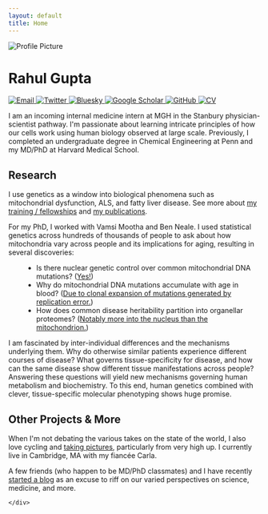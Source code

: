 ```yaml
---
layout: default
title: Home
---
```


<div class="homepage-layout">
  <div class="sidebar">
    <div class="profile-section">
      <div class="profile-section__container">
        <img src="/assets/images/cropped_1E982D74-C3B6-4626-9876-CCC5CF17A825.JPG" alt="Profile Picture">
        <h1>Rahul Gupta</h1>
        <div class="social-icons">
          <a href="mailto:rahul@broadinstitute.org" target="_blank" aria-label="Email">
            <img src="/assets/icons/email.svg" alt="Email">
          </a>
          <a href="https://twitter.com/rahulg603" target="_blank" aria-label="Twitter">
            <img src="/assets/icons/x-twitter.svg" alt="Twitter">
          </a>
          <a href="https://bsky.app/profile/rahulg603.bsky.social" target="_blank" aria-label="Bluesky">
            <img src="/assets/icons/bluesky.svg" alt="Bluesky">
          </a>
          <a href="https://scholar.google.com/citations?user=mEIsOuMAAAAJ&hl=en" target="_blank" aria-label="Google Scholar">
            <img src="/assets/icons/scholar.svg" alt="Google Scholar">
          </a>
          <a href="https://github.com/rahulg603" target="_blank" aria-label="GitHub">
            <img src="/assets/icons/github.svg" alt="GitHub">
          </a>
          <a href="/assets/cv.pdf" target="_blank" aria-label="CV">
            <img src="/assets/icons/cv.svg" alt="CV">
          </a>
        </div>
      </div>
    </div>
  </div>
  
  <div class="main-content">
    <div class="main-content__container">
      <section class="about">
        <p>I am an incoming internal medicine intern at MGH in the Stanbury physician-scientist pathway. I'm passionate about learning intricate principles of how our cells work using human biology observed at large scale. Previously, I completed an undergraduate degree in Chemical Engineering at Penn and my MD/PhD at Harvard Medical School.</p>
      </section>      
      <section>
        <h2>Research</h2>
        <p>I use genetics as a window into biological phenomena such as mitochondrial dysfunction, ALS, and fatty liver disease. See more about <a href="/education" class="nav-link">my training / fellowships</a> and <a href="/publications" class="nav-link">my publications</a>.</p>
        <p>For my PhD, I worked with Vamsi Mootha and Ben Neale. I used statistical genetics across hundreds of thousands of people to ask about how mitochondria vary across people and its implications for aging, resulting in several discoveries:</p>
        <div style="padding-left: 2rem;">
          <ul>
            <li>Is there nuclear genetic control over common mitochondrial DNA mutations? (<a href="https://www.nature.com/articles/s41586-023-06426-5">Yes!</a>)</li>
            <li>Why do mitochondrial DNA mutations accumulate with age in blood? (<a href="https://www.biorxiv.org/content/10.1101/2025.05.25.655566v1">Due to clonal expansion of mutations generated by replication error.</a>)</li>
            <li>How does common disease heritability partition into organellar proteomes? (<a href="https://elifesciences.org/articles/68610">Notably more into the nucleus than the mitochondrion.</a>)</li>
          </ul>
        </div>
        <p>I am fascinated by inter-individual differences and the mechanisms underlying them. Why do otherwise similar patients experience different courses of disease? What governs tissue-specificity for disease, and how can the same disease show different tissue manifestations across people? Answering these questions will yield new mechanisms governing human metabolism and biochemistry. To this end, human genetics combined with clever, tissue-specific molecular phenotyping shows huge promise.</p>
      </section>
      <section>
        <h2>Other Projects & More</h2>
        <p>When I'm not debating the various takes on the state of the world, I also love cycling and <a href="https://flic.kr/s/aHBqjC5iPE">taking pictures</a>, particularly from very high up. I currently live in Cambridge, MA with my fiancée Carla.</p>
        <p>A few friends (who happen to be MD/PhD classmates) and I have recently <a href="www.emergentpropertiesblog.com">started a blog</a> as an excuse to riff on our varied perspectives on science, medicine, and more.</p>
      </section>

    </div>
  </div>
</div>